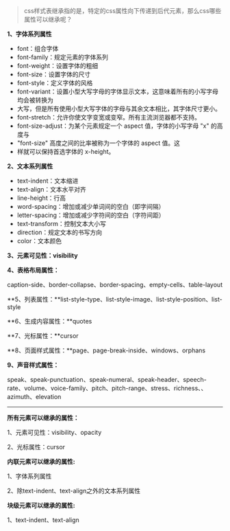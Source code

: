 > css样式表继承指的是，特定的css属性向下传递到后代元素，那么css哪些属性可以继承呢？

**1、字体系列属性**

- font：组合字体
- font-family：规定元素的字体系列
- font-weight：设置字体的粗细
- font-size：设置字体的尺寸
- font-style：定义字体的风格
- font-variant：设置小型大写字母的字体显示文本，这意味着所有的小写字母均会被转换为
- 大写，但是所有使用小型大写字体的字母与其余文本相比，其字体尺寸更小。
- font-stretch：允许你使文字变宽或变窄。所有主流浏览器都不支持。
- font-size-adjust：为某个元素规定一个 aspect 值，字体的小写字母 "x" 的高度与
- "font-size" 高度之间的比率被称为一个字体的 aspect 值。这
- 样就可以保持首选字体的 x-height。

**2、文本系列属性**

- text-indent：文本缩进
- text-align：文本水平对齐
- line-height：行高
- word-spacing：增加或减少单词间的空白（即字间隔）
- letter-spacing：增加或减少字符间的空白（字符间距）
- text-transform：控制文本大小写
- direction：规定文本的书写方向
- color：文本颜色

**3、元素可见性：visibility**

**4、表格布局属性：**

caption-side、border-collapse、border-spacing、empty-cells、table-layout

**5、列表属性：**list-style-type、list-style-image、list-style-position、list-style

**6、生成内容属性：**quotes

**7、光标属性：**cursor

**8、页面样式属性：**page、page-break-inside、windows、orphans

**9、声音样式属性：**

speak、speak-punctuation、speak-numeral、speak-header、speech-rate、volume、voice-family、pitch、pitch-range、stress、richness、、azimuth、elevation

---

**所有元素可以继承的属性：**

1、元素可见性：visibility、opacity

2、光标属性：cursor

**内联元素可以继承的属性:**

1、字体系列属性

2、除text-indent、text-align之外的文本系列属性

**块级元素可以继承的属性:**

1、text-indent、text-align